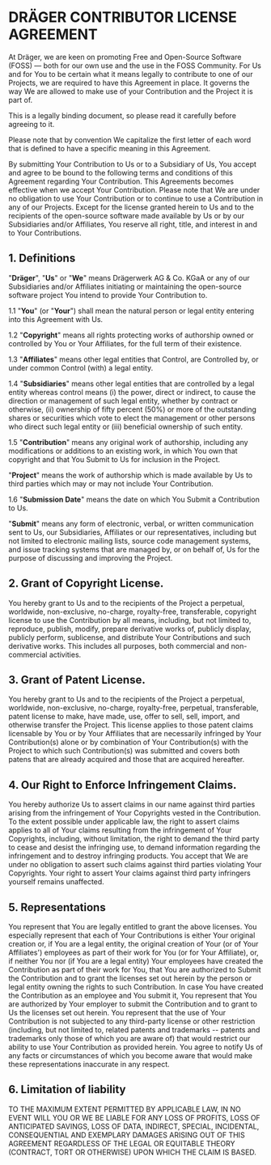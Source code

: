 # **DRÄGER CONTRIBUTOR LICENSE** AGREEMENT

At Dräger, we are keen on promoting Free and Open-Source Software (FOSS) —
both for our own use and the use in the FOSS Community. For Us and for You to
be certain what it means legally to contribute to one of our Projects, we are
required to have this Agreement in place. It governs the way We are allowed to
make use of your Contribution and the Project it is part of.

This is a legally binding document, so please read it carefully before agreeing
to it.

Please note that by convention We capitalize the first letter of each word that
is defined to have a specific meaning in this Agreement.

By submitting Your Contribution to Us or to a Subsidiary of Us, You accept and
agree to be bound to the following terms and conditions of this Agreement
regarding Your Contribution. This Agreements becomes effective when we accept
Your Contribution. Please note that We are under no obligation to use Your
Contribution or to continue to use a Contribution in any of our Projects.
Except for the license granted herein to Us and to the recipients of the
open-source software made available by Us or by our Subsidiaries and/or
Affiliates, You reserve all right, title, and interest in and to Your
Contributions.

## 1. Definitions

"**Dräger**", "**Us**" or "**We**" means Drägerwerk AG & Co. KGaA or any of our
Subsidiaries and/or Affiliates initiating or maintaining the open-source
software project You intend to provide Your Contribution to.

1.1  "**You**" (or "**Your**") shall mean the natural person or legal entity
entering into this Agreement with Us.

1.2  "**Copyright**" means all rights protecting works of authorship owned or
controlled by You or Your Affiliates, for the full term of their existence.

1.3  "**Affiliates**" means other legal entities that Control, are Controlled
by, or under common Control (with) a legal entity.

1.4  "**Subsidiaries**" means other legal entities that are controlled by a
legal entity whereas control means (i) the power, direct or indirect, to cause
the direction or management of such legal entity, whether by contract or
otherwise, (ii) ownership of fifty percent (50%) or more of the outstanding
shares or securities which vote to elect the management or other persons who
direct such legal entity or (iii) beneficial ownership of such entity.

1.5  "**Contribution**" means any original work of authorship, including any
modifications or additions to an existing work, in which You own that copyright
and that You Submit to Us for inclusion in the Project.

"**Project**" means the work of authorship which is made available by Us to
third parties which may or may not include Your Contribution.

1.6  "**Submission Date**" means the date on which You Submit a Contribution to
Us.

"**Submit**" means any form of electronic, verbal, or written communication
sent to Us, our Subsidiaries, Affiliates or our representatives, including but
not limited to electronic mailing lists, source code management systems, and
issue tracking systems that are managed by, or on behalf of, Us for the purpose
of discussing and improving the Project.

## 2. Grant of Copyright License.

You hereby grant to Us and to the recipients of the Project a perpetual,
worldwide, non-exclusive, no-charge, royalty-free, transferable, copyright
license to use the Contribution by all means, including, but not limited to,
reproduce, publish, modify, prepare derivative works of, publicly display,
publicly perform, sublicense, and distribute Your Contributions and such
derivative works. This includes all purposes, both commercial and
non-commercial activities.

## 3. Grant of Patent License.

You hereby grant to Us and to the recipients of the Project a perpetual,
worldwide, non-exclusive, no-charge, royalty-free, perpetual, transferable,
patent license to make, have made, use, offer to sell, sell, import, and
otherwise transfer the Project. This license applies to those patent claims
licensable by You or by Your Affiliates that are necessarily infringed by Your
Contribution(s) alone or by combination of Your Contribution(s) with the
Project to which such Contribution(s) was submitted and covers both patens that
are already acquired and those that are acquired hereafter.

## 4. Our Right to Enforce Infringement Claims.

You hereby authorize Us to assert claims in our name against third parties
arising from the infringement of Your Copyrights vested in the Contribution. To
the extent possible under applicable law, the right to assert claims applies to
all of Your claims resulting from the infringement of Your Copyrights,
including, without limitation, the right to demand the third party to cease and
desist the infringing use, to demand information regarding the infringement and
to destroy infringing products. You accept that We are under no obligation to
assert such claims against third parties violating Your Copyrights. Your right
to assert Your claims against third party infringers yourself remains
unaffected.

## 5. Representations

You represent that You are legally entitled to grant the above licenses. You
especially represent that each of Your Contributions is either Your original
creation or, if You are a legal entity, the original creation of Your (or of
Your Affiliates\') employees as part of their work for You (or for Your
Affiliate), or, if neither You nor (if You are a legal entity) Your employees
have created the Contribution as part of their work for You, that You are
authorized to Submit the Contribution and to grant the licenses set out herein
by the person or legal entity owning the rights to such Contribution. In case
You have created the Contribution as an employee and You submit it, You
represent that You are authorized by Your employer to submit the Contribution
and to grant to Us the licenses set out herein. You represent that the use of
Your Contribution is not subjected to any third-party license or other
restriction (including, but not limited to, related patents and trademarks --
patents and trademarks only those of which you are aware of) that would
restrict our ability to use Your Contribution as provided herein. You agree to
notify Us of any facts or circumstances of which you become aware that would
make these representations inaccurate in any respect.

## 6. Limitation of liability

TO THE MAXIMUM EXTENT PERMITTED BY APPLICABLE LAW, IN NO EVENT WILL YOU OR WE
BE LIABLE FOR ANY LOSS OF PROFITS, LOSS OF ANTICIPATED SAVINGS, LOSS OF DATA,
INDIRECT, SPECIAL, INCIDENTAL, CONSEQUENTIAL AND EXEMPLARY DAMAGES ARISING OUT
OF THIS AGREEMENT REGARDLESS OF THE LEGAL OR EQUITABLE THEORY (CONTRACT, TORT
OR OTHERWISE) UPON WHICH THE CLAIM IS BASED.